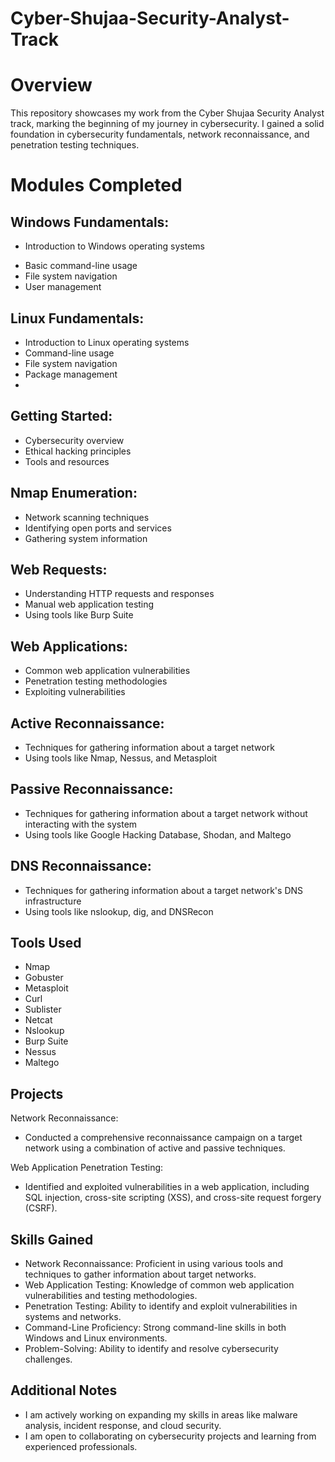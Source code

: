 # Cyber-Shujaa-Security-Analyst-Track
# Overview

This repository showcases my work from the Cyber Shujaa Security Analyst track, marking the beginning of my journey in cybersecurity. I gained a solid foundation in cybersecurity fundamentals, network reconnaissance, and penetration testing techniques.

# Modules Completed

## Windows Fundamentals:
* Introduction to Windows operating systems
- Basic command-line usage
- File system navigation
- User management

## Linux Fundamentals:
- Introduction to Linux operating systems
- Command-line usage
- File system navigation
- Package management
- 
## Getting Started:
- Cybersecurity overview
- Ethical hacking principles
- Tools and resources
  
## Nmap Enumeration:
- Network scanning techniques
- Identifying open ports and services
- Gathering system information

## Web Requests:
- Understanding HTTP requests and responses
- Manual web application testing
- Using tools like Burp Suite

## Web Applications:
- Common web application vulnerabilities
- Penetration testing methodologies
- Exploiting vulnerabilities

 ## Active Reconnaissance:
- Techniques for gathering information about a target network
- Using tools like Nmap, Nessus, and Metasploit

## Passive Reconnaissance:
- Techniques for gathering information about a target network without interacting with the system
- Using tools like Google Hacking Database, Shodan, and Maltego

## DNS Reconnaissance:
- Techniques for gathering information about a target network's DNS infrastructure
- Using tools like nslookup, dig, and DNSRecon


## Tools Used
- Nmap
- Gobuster
- Metasploit
- Curl
- Sublister
- Netcat
- Nslookup
- Burp Suite
- Nessus
- Maltego


## Projects

Network Reconnaissance: 
- Conducted a comprehensive reconnaissance campaign on a target network using a combination of active and passive techniques.
  
Web Application Penetration Testing: 
- Identified and exploited vulnerabilities in a web application, including SQL injection, cross-site scripting (XSS), and cross-site request forgery (CSRF).

## Skills Gained

- Network Reconnaissance: Proficient in using various tools and techniques to gather information about target networks.
- Web Application Testing: Knowledge of common web application vulnerabilities and testing methodologies.
- Penetration Testing: Ability to identify and exploit vulnerabilities in systems and networks.
- Command-Line Proficiency: Strong command-line skills in both Windows and Linux environments.
- Problem-Solving: Ability to identify and resolve cybersecurity challenges.

## Additional Notes
- I am actively working on expanding my skills in areas like malware analysis, incident response, and cloud security.
- I am open to collaborating on cybersecurity projects and learning from experienced professionals.
